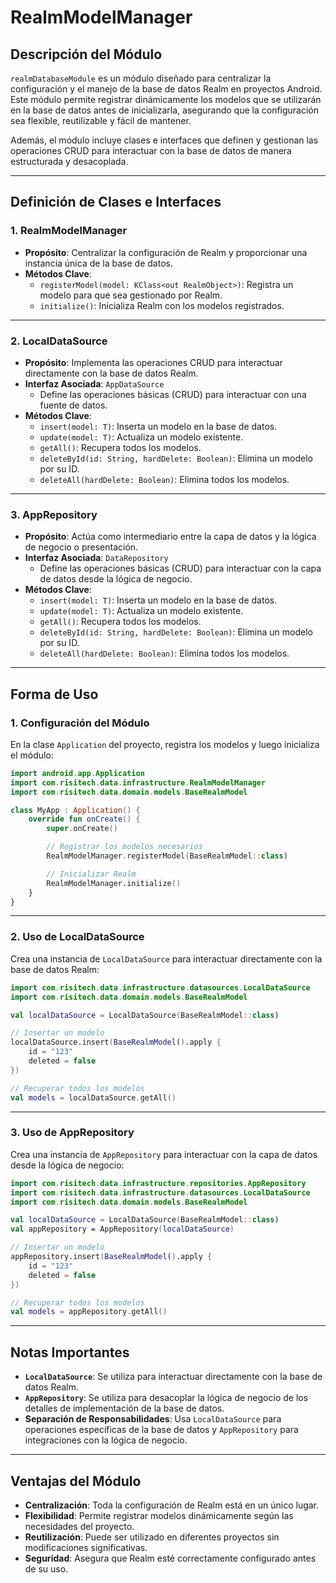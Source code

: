 # RealmModelManager

## Descripción del Módulo
`realmDatabaseModule` es un módulo diseñado para centralizar la configuración y el manejo de la base de datos Realm en proyectos Android. Este módulo permite registrar dinámicamente los modelos que se utilizarán en la base de datos antes de inicializarla, asegurando que la configuración sea flexible, reutilizable y fácil de mantener.

Además, el módulo incluye clases e interfaces que definen y gestionan las operaciones CRUD para interactuar con la base de datos de manera estructurada y desacoplada.

---

## Definición de Clases e Interfaces

### **1. RealmModelManager**
- **Propósito**: Centralizar la configuración de Realm y proporcionar una instancia única de la base de datos.
- **Métodos Clave**:
  - `registerModel(model: KClass<out RealmObject>)`: Registra un modelo para que sea gestionado por Realm.
  - `initialize()`: Inicializa Realm con los modelos registrados.

---

### **2. LocalDataSource**
- **Propósito**: Implementa las operaciones CRUD para interactuar directamente con la base de datos Realm.
- **Interfaz Asociada**: `AppDataSource`
  - Define las operaciones básicas (CRUD) para interactuar con una fuente de datos.
- **Métodos Clave**:
  - `insert(model: T)`: Inserta un modelo en la base de datos.
  - `update(model: T)`: Actualiza un modelo existente.
  - `getAll()`: Recupera todos los modelos.
  - `deleteById(id: String, hardDelete: Boolean)`: Elimina un modelo por su ID.
  - `deleteAll(hardDelete: Boolean)`: Elimina todos los modelos.

---

### **3. AppRepository**
- **Propósito**: Actúa como intermediario entre la capa de datos y la lógica de negocio o presentación.
- **Interfaz Asociada**: `DataRepository`
  - Define las operaciones básicas (CRUD) para interactuar con la capa de datos desde la lógica de negocio.
- **Métodos Clave**:
  - `insert(model: T)`: Inserta un modelo en la base de datos.
  - `update(model: T)`: Actualiza un modelo existente.
  - `getAll()`: Recupera todos los modelos.
  - `deleteById(id: String, hardDelete: Boolean)`: Elimina un modelo por su ID.
  - `deleteAll(hardDelete: Boolean)`: Elimina todos los modelos.

---

## Forma de Uso

### **1. Configuración del Módulo**
En la clase `Application` del proyecto, registra los modelos y luego inicializa el módulo:

```kotlin
import android.app.Application
import com.risitech.data.infrastructure.RealmModelManager
import com.risitech.data.domain.models.BaseRealmModel

class MyApp : Application() {
    override fun onCreate() {
        super.onCreate()

        // Registrar los modelos necesarios
        RealmModelManager.registerModel(BaseRealmModel::class)

        // Inicializar Realm
        RealmModelManager.initialize()
    }
}
```

---

### **2. Uso de LocalDataSource**
Crea una instancia de `LocalDataSource` para interactuar directamente con la base de datos Realm:

```kotlin
import com.risitech.data.infrastructure.datasources.LocalDataSource
import com.risitech.data.domain.models.BaseRealmModel

val localDataSource = LocalDataSource(BaseRealmModel::class)

// Insertar un modelo
localDataSource.insert(BaseRealmModel().apply {
    id = "123"
    deleted = false
})

// Recuperar todos los modelos
val models = localDataSource.getAll()
```

---

### **3. Uso de AppRepository**
Crea una instancia de `AppRepository` para interactuar con la capa de datos desde la lógica de negocio:

```kotlin
import com.risitech.data.infrastructure.repositories.AppRepository
import com.risitech.data.infrastructure.datasources.LocalDataSource
import com.risitech.data.domain.models.BaseRealmModel

val localDataSource = LocalDataSource(BaseRealmModel::class)
val appRepository = AppRepository(localDataSource)

// Insertar un modelo
appRepository.insert(BaseRealmModel().apply {
    id = "123"
    deleted = false
})

// Recuperar todos los modelos
val models = appRepository.getAll()
```

---

## Notas Importantes
- **`LocalDataSource`**: Se utiliza para interactuar directamente con la base de datos Realm.
- **`AppRepository`**: Se utiliza para desacoplar la lógica de negocio de los detalles de implementación de la base de datos.
- **Separación de Responsabilidades**: Usa `LocalDataSource` para operaciones específicas de la base de datos y `AppRepository` para integraciones con la lógica de negocio.

---

## Ventajas del Módulo
- **Centralización**: Toda la configuración de Realm está en un único lugar.
- **Flexibilidad**: Permite registrar modelos dinámicamente según las necesidades del proyecto.
- **Reutilización**: Puede ser utilizado en diferentes proyectos sin modificaciones significativas.
- **Seguridad**: Asegura que Realm esté correctamente configurado antes de su uso.
